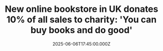 ---
title: "New online bookstore in UK donates 10% of all sales to charity: 'You can buy books and do good'"
date: 2025-06-06T17:45:00.000Z
category: Human Kindness
externalLink: "https://www.goodgoodgood.co/articles/bookkind-online-bookstore-that-donates"
image: ""
excerpt: "BookKind owners Gemma Lovett and Sara Montgomery saw an opportunity to align an “everyday act” with making an impact.…"
---